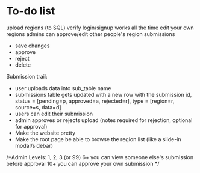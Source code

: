 # To-do list

upload regions (to SQL)
verify login/signup works all the time
edit your own regions
admins can approve/edit other people's region submissions
* save changes
* approve
* reject
* delete

Submission trail:
* user uploads data into sub_table name
* submissions table gets updated with a new row with the submission id, status = [pending=p, approved=a, rejected=r], type = [region=r, source=s, data=d]
* users can edit their submission
* admin approves or rejects upload (notes required for rejection, optional for approval)
* Make the website pretty
* Make the root page be able to browse the region list (like a slide-in modal/sidebar)
	

/*Admin Levels: 1, 2, 3 (or 99)
	6+ you can view someone else's submission before approval
	10+ you can approve your own submission
*/
